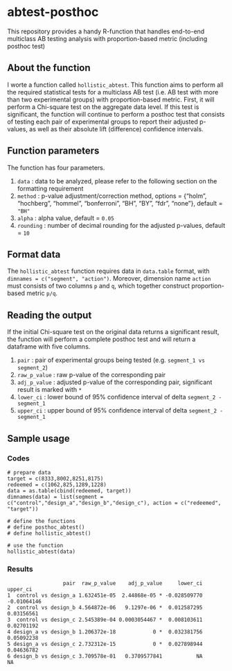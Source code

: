 # abtest-posthoc
This repository provides a handy R-function that handles end-to-end multiclass AB testing analysis with proportion-based metric (including posthoc test)

## About the function
I worte a function called ``hollistic_abtest``. This function aims to perform all the required statistical tests for a multiclass AB test (i.e. AB test with more than two experimental groups) with proportion-based metric. First, it will perform a Chi-square test on the aggregate data level. If this test is significant, the function will continue to perform a posthoc test that consists of testing each pair of experimental groups to report their adjusted p-values, as well as their absolute lift (difference) confidence intervals.

## Function parameters
The function has four parameters.
1. ``data`` : data to be analyzed, please refer to the following section on the formatting requirement
2. ``method`` : p-value adjustment/correction method, options = {“holm”, “hochberg”, “hommel”, “bonferroni”, “BH”, “BY”, “fdr”, “none”}, default = ``"BH"``
3. ``alpha`` : alpha value, default = ``0.05``
4. ``rounding`` : number of decimal rounding for the adjusted p-values, default = ``10`` 

## Format data
The ``hollistic_abtest`` function requires data in ``data.table`` format, with ``dimnames = c("segment", "action")``. Moreover, dimension name ``action`` must consists of two columns ``p`` and ``q``, which together construct proportion-based metric ``p/q``. 

## Reading the output
If the initial Chi-square test on the original data returns a significant result, the function will perform a complete posthoc test and will return a dataframe with five columns.
1. ``pair`` : pair of experimental groups being tested (e.g. ``segment_1 vs segment_2``)
2. ``raw_p_value`` : raw p-value of the corresponding pair
3. ``adj_p_value`` : adjusted p-value of the corresponding pair, significant result is marked with ``*``
4. ``lower_ci`` : lower bound of 95% confidence interval of delta ``segment_2 - segment_1``
5. ``upper_ci`` : upper bound of 95% confidence interval of delta ``segment_2 - segment_1``

## Sample usage
### Codes
```
# prepare data
target = c(8333,8002,8251,8175)
redeemed = c(1062,825,1289,1228)
data = as.table(cbind(redeemed, target))
dimnames(data) = list(segment = c("control","design_a","design_b","design_c"), action = c("redeemed", "target"))

# define the functions
# define posthoc_abtest()
# define hollistic_abtest()

# use the function
hollistic_abtest(data)

```
### Results
```
                  pair  raw_p_value    adj_p_value     lower_ci    upper_ci
1  control vs design_a 1.632451e-05  2.44868e-05 * -0.028509770 -0.01064146
2  control vs design_b 4.564872e-06   9.1297e-06 *  0.012587295  0.03156561
3  control vs design_c 2.545389e-04 0.0003054467 *  0.008103611  0.02701192
4 design_a vs design_b 1.206372e-18            0 *  0.032381756  0.05092238
5 design_a vs design_c 2.732312e-15            0 *  0.027898944  0.04636782
6 design_b vs design_c 3.709578e-01   0.3709577841           NA          NA
```
